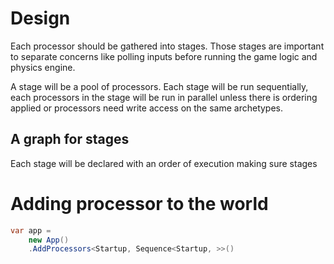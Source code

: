 # Design

Each processor should be gathered into stages. Those stages are important to separate concerns like polling inputs before running the game logic and physics engine.

A stage will be a pool of processors. Each stage will be run sequentially, each processors in the stage will be run in parallel unless there is ordering applied or processors need write access on the same archetypes.


## A graph for stages

Each stage will be declared with an order of execution making sure stages 



# Adding processor to the world


```csharp
var app = 
    new App()
    .AddProcessors<Startup, Sequence<Startup, >>()

```